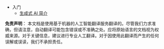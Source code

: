 - 入门
  - [生成式 AI 简介](../01-introduction-to-genai/README.md?WT.mc_id=academic-105485-koreyst)

**免责声明**：
本文档是使用基于机器的人工智能翻译服务翻译的。尽管我们力求准确，但请注意，自动翻译可能包含错误或不准确之处。应将原始语言的文档视为权威来源。对于关键信息，建议进行专业人工翻译。对于因使用此翻译而产生的任何误解或误读，我们不承担责任。